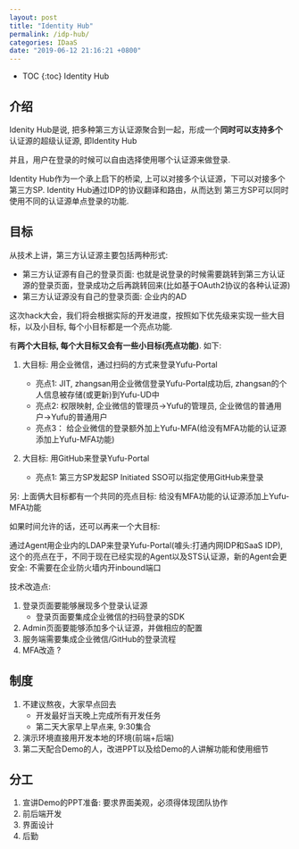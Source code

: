 ```yaml
---
layout: post
title: "Identity Hub"
permalink: /idp-hub/
categories: IDaaS
date: "2019-06-12 21:16:21 +0800"
---
```


* TOC
{:toc}
Identity Hub

## 介绍

Idenity Hub是说, 把多种第三方认证源聚合到一起，形成一个**同时可以支持多个**认证源的超级认证源, 即Identity Hub

并且，用户在登录的时候可以自由选择使用哪个认证源来做登录.

Identity Hub作为一个承上启下的桥梁, 上可以对接多个认证源，下可以对接多个第三方SP. Identity Hub通过IDP的协议翻译和路由，从而达到
第三方SP可以同时使用不同的认证源单点登录的功能.

## 目标

从技术上讲，第三方认证源主要包括两种形式:

* 第三方认证源有自己的登录页面: 也就是说登录的时候需要跳转到第三方认证源的登录页面，登录成功之后再跳转回来(比如基于OAuth2协议的各种认证源)
* 第三方认证源没有自己的登录页面: 企业内的AD

这次hack大会，我们将会根据实际的开发进度，按照如下优先级来实现一些大目标，以及小目标, 每个小目标都是一个亮点功能.

有**两个大目标, 每个大目标又会有一些小目标(亮点功能)**. 如下:

1. 大目标: 用企业微信，通过扫码的方式来登录Yufu-Portal
    * 亮点1: JIT, zhangsan用企业微信登录Yufu-Portal成功后, zhangsan的个人信息被存储(或更新)到Yufu-UD中
    * 亮点2: 权限映射, 企业微信的管理员->Yufu的管理员, 企业微信的普通用户->Yufu的普通用户
    * 亮点3： 给企业微信的登录额外加上Yufu-MFA(给没有MFA功能的认证源添加上Yufu-MFA功能)

2. 大目标: 用GitHub来登录Yufu-Portal
    * 亮点1: 第三方SP发起SP Initiated SSO可以指定使用GitHub来登录

另: 上面俩大目标都有一个共同的亮点目标: 给没有MFA功能的认证源添加上Yufu-MFA功能

如果时间允许的话，还可以再来一个大目标:

通过Agent用企业内的LDAP来登录Yufu-Portal(噱头:打通内网IDP和SaaS IDP), 这个的亮点在于，不同于现在已经实现的Agent以及STS认证源，新的Agent会更安全: 不需要在企业防火墙内开inbound端口

技术改造点:

1. 登录页面要能够展现多个登录认证源
    * 登录页面要集成企业微信的扫码登录的SDK
2. Admin页面要能够添加多个认证源，并做相应的配置
3. 服务端需要集成企业微信/GitHub的登录流程
4. MFA改造 ?

## 制度

1. 不建议熬夜，大家早点回去
   * 开发最好当天晚上完成所有开发任务
   * 第二天大家早上早点来, 9:30集合
2. 演示环境直接用开发本地的环境(前端+后端)
3. 第二天配合Demo的人，改进PPT以及给Demo的人讲解功能和使用细节

## 分工

1. 宣讲Demo的PPT准备: 要求界面美观，必须得体现团队协作
2. 前后端开发
3. 界面设计
4. 后勤
